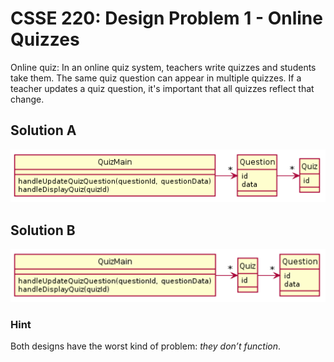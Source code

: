# CSSE 220: Design Problem 1 - Online Quizzes
Online quiz: In an online quiz system, teachers write quizzes and students take them.  The same quiz question can appear in multiple quizzes.  If a teacher updates a quiz question, it's important that all quizzes reflect that change.

## Solution A
<img src="DP1_A.png" alt="Bad Solution A" width="800"/>

## Solution B
<img src="DP1_B.png" alt="Bad Solution B" width="800"/>

### Hint
Both designs have the worst kind of problem: *they don’t function*.